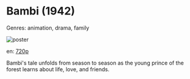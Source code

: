 # Bambi (1942)

Genres: animation, drama, family

![poster](http://image.tmdb.org/t/p/w500/laABfcpEKweQsaZwCWzmGNUpij9.jpg)

en:
  [720p](magnet:?xt=urn:btih:46CA6D2A2BB74B56D0930E7453DD720F87BEB395&tr=udp://glotorrents.pw:6969/announce&tr=udp://tracker.opentrackr.org:1337/announce&tr=udp://torrent.gresille.org:80/announce&tr=udp://tracker.openbittorrent.com:80&tr=udp://tracker.coppersurfer.tk:6969&tr=udp://tracker.leechers-paradise.org:6969&tr=udp://p4p.arenabg.ch:1337&tr=udp://tracker.internetwarriors.net:1337)
  


Bambi's tale unfolds from season to season as the young prince of the forest learns about life, love, and friends.